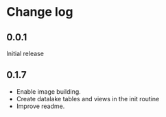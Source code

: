 # Change log
## 0.0.1
Initial release
## 0.1.7
- Enable image building. 
- Create datalake tables and views in the init routine
- Improve readme.
